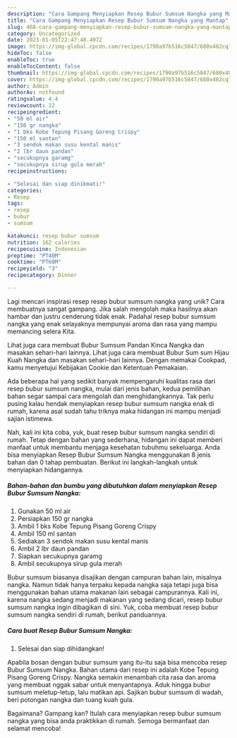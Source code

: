 ```yaml
---
description: "Cara Gampang Menyiapkan Resep Bubur Sumsum Nangka yang Mantap"
title: "Cara Gampang Menyiapkan Resep Bubur Sumsum Nangka yang Mantap"
slug: 468-cara-gampang-menyiapkan-resep-bubur-sumsum-nangka-yang-mantap
category: Uncategorized
date: 2023-01-05T22:47:48.497Z
image: https://img-global.cpcdn.com/recipes/1790a97b516c5847/680x482cq70/resep-bubur-sumsum-nangka-foto-resep-utama.jpg
hideToc: false
enableToc: true
enableTocContent: false
thumbnail: https://img-global.cpcdn.com/recipes/1790a97b516c5847/680x482cq70/resep-bubur-sumsum-nangka-foto-resep-utama.jpg
cover: https://img-global.cpcdn.com/recipes/1790a97b516c5847/680x482cq70/resep-bubur-sumsum-nangka-foto-resep-utama.jpg
author: Admin
authorAv: notfound
ratingvalue: 4.4
reviewcount: 12
recipeingredient:
- "50 ml air"
- "150 gr nangka"
- "1 bks Kobe Tepung Pisang Goreng Crispy"
- "150 ml santan"
- "3 sendok makan susu kental manis"
- "2 lbr daun pandan"
- "secukupnya garamg"
- "secukupnya sirup gula merah"
recipeinstructions:

- "Selesai dan siap dinikmati!"
categories:
- Resep
tags:
- resep
- bubur
- sumsum

katakunci: resep bubur sumsum 
nutrition: 162 calories
recipecuisine: Indonesian
preptime: "PT40M"
cooktime: "PT60M"
recipeyield: "3"
recipecategory: Dinner

---
```





Lagi mencari inspirasi resep resep bubur sumsum nangka yang unik? Cara membuatnya sangat gampang. Jika salah mengolah maka hasilnya akan hambar dan justru cenderung tidak enak. Padahal resep bubur sumsum nangka yang enak selayaknya mempunyai aroma dan rasa yang mampu memancing selera Kita.





Lihat juga cara membuat Bubur Sumsum Pandan Kinca Nangka dan masakan sehari-hari lainnya. Lihat juga cara membuat Bubur Sum sum Hijau Kuah Nangka dan masakan sehari-hari lainnya. Dengan memakai Cookpad, kamu menyetujui Kebijakan Cookie dan Ketentuan Pemakaian.

Ada beberapa hal yang sedikit banyak mempengaruhi kualitas rasa dari resep bubur sumsum nangka, mulai dari jenis bahan, kedua pemilihan bahan segar sampai cara mengolah dan menghidangkannya. Tak perlu pusing kalau hendak menyiapkan resep bubur sumsum nangka enak di rumah, karena asal sudah tahu triknya maka hidangan ini mampu menjadi sajian istimewa.






Nah, kali ini kita coba, yuk, buat resep bubur sumsum nangka sendiri di rumah. Tetap dengan bahan yang sederhana, hidangan ini dapat memberi manfaat untuk membantu menjaga kesehatan tubuhmu sekeluarga. Anda bisa menyiapkan Resep Bubur Sumsum Nangka menggunakan 8 jenis bahan dan 0 tahap pembuatan. Berikut ini langkah-langkah untuk menyiapkan hidangannya.

<!--inarticleads1-->

##### Bahan-bahan dan bumbu yang dibutuhkan dalam menyiapkan Resep Bubur Sumsum Nangka:

1. Gunakan 50 ml air
1. Persiapkan 150 gr nangka
1. Ambil 1 bks Kobe Tepung Pisang Goreng Crispy
1. Ambil 150 ml santan
1. Sediakan 3 sendok makan susu kental manis
1. Ambil 2 lbr daun pandan
1. Siapkan secukupnya garamg
1. Ambil secukupnya sirup gula merah


Bubur sumsum biasanya disajikan dengan campuran bahan lain, misalnya nangka. Namun tidak hanya terpaku kepada nangka saja tetapi juga bisa menggunakan bahan utama makanan lain sebagai campurannya. Kali ini, karena nangka sedang menjadi makanan yang sedang dicari, resep bubur sumsum nangka ingin dibagikan di sini. Yuk, coba membuat resep bubur sumsum nangka sendiri di rumah, berikut panduannya. 

<!--inarticleads2-->

##### Cara buat Resep Bubur Sumsum Nangka:


1. Selesai dan siap dihidangkan!

Apabila bosan dengan bubur sumsum yang itu-itu saja bisa mencoba resep Bubur Sumsum Nangka. Bahan utama dari resep ini adalah Kobe Tepung Pisang Goreng Crispy. Nangka semakin menambah cita rasa dan aroma yang membuat nggak sabar untuk menyantapnya. Aduk hingga bubur sumsum meletup-letup, lalu matikan api. Sajikan bubur sumsum di wadah, beri potongan nangka dan tuang kuah gula. 

Bagaimana? Gampang kan? Itulah cara menyiapkan resep bubur sumsum nangka yang bisa anda praktikkan di rumah. Semoga bermanfaat dan selamat mencoba!
